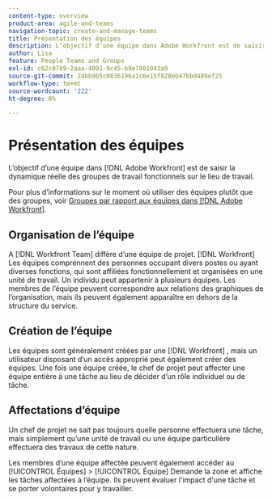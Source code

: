 ```yaml
---
content-type: overview
product-area: agile-and-teams
navigation-topic: create-and-manage-teams
title: Présentation des équipes
description: L’objectif d’une équipe dans Adobe Workfront est de saisir la dynamique réelle des groupes de travail fonctionnels sur le lieu de travail.
author: Lisa
feature: People Teams and Groups
exl-id: c62c0789-2aaa-4091-9c45-b9e7801043a9
source-git-commit: 24bb9b5c0836196a1c6e15f828eb47bbd489ef25
workflow-type: tm+mt
source-wordcount: '222'
ht-degree: 0%

---
```


# Présentation des équipes

L’objectif d’une équipe dans [!DNL Adobe Workfront] est de saisir la dynamique réelle des groupes de travail fonctionnels sur le lieu de travail.

Pour plus d’informations sur le moment où utiliser des équipes plutôt que des groupes, voir [Groupes par rapport aux équipes dans [!DNL Adobe Workfront]](../../people-teams-and-groups/work-with-groups-and-teams/understanding-differences-and-similarities-between-groups-and-teams.md).

## Organisation de l’équipe

A [!DNL Workfront Team] diffère d’une équipe de projet. [!DNL Workfront] Les équipes comprennent des personnes occupant divers postes ou ayant diverses fonctions, qui sont affiliées fonctionnellement et organisées en une unité de travail. Un individu peut appartenir à plusieurs équipes. Les membres de l’équipe peuvent correspondre aux relations des graphiques de l’organisation, mais ils peuvent également apparaître en dehors de la structure du service.

## Création de l’équipe

Les équipes sont généralement créées par une [!DNL Workfront] , mais un utilisateur disposant d’un accès approprié peut également créer des équipes. Une fois une équipe créée, le chef de projet peut affecter une équipe entière à une tâche au lieu de décider d’un rôle individuel ou de tâche.

## Affectations d’équipe

Un chef de projet ne sait pas toujours quelle personne effectuera une tâche, mais simplement qu’une unité de travail ou une équipe particulière effectuera des travaux de cette nature.

Les membres d’une équipe affectée peuvent également accéder au [!UICONTROL Équipes] > [!UICONTROL Équipe] Demande la zone et affiche les tâches affectées à l’équipe. Ils peuvent évaluer l&#39;impact d&#39;une tâche et se porter volontaires pour y travailler.
